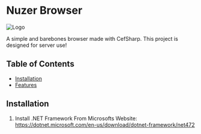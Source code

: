 # Nuzer Browser

![Logo](path/to/your/logo.png) <!-- Replace with the path to your logo -->

A simple and barebones browser made with CefSharp. This project is designed for server use!

## Table of Contents
- [Installation](#installation)
- [Features](#features)

## Installation

1. Install .NET Framework From Microsofts Website:
         https://dotnet.microsoft.com/en-us/download/dotnet-framework/net472
